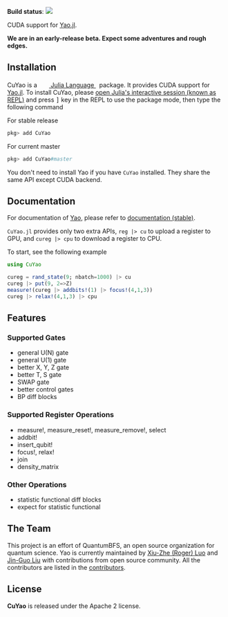 **Build status**: [![][gitlab-img]][gitlab-url]

[gitlab-img]: https://gitlab.com/JuliaGPU/CuYao.jl/badges/master/pipeline.svg
[gitlab-url]: https://gitlab.com/JuliaGPU/CuYao.jl/pipelines

CUDA support for [Yao.jl](https://github.com/QuantumBFS/Yao.jl).

**We are in an early-release beta. Expect some adventures and rough edges.**

## Installation

<p>
CuYao is a &nbsp;
    <a href="https://julialang.org">
        <img src="https://julialang.org/favicon.ico" width="16em">
        Julia Language
    </a>
    &nbsp; package. It provides CUDA support for <a href="https://github.com/QuantumBFS/Yao.jl">Yao.jl</a>. To install CuYao,
    please <a href="https://docs.julialang.org/en/v1/manual/getting-started/">open
    Julia's interactive session (known as REPL)</a> and press <kbd>]</kbd> key in the REPL to use the package mode, then type the following command
</p>

For stable release

```julia
pkg> add CuYao
```

For current master

```julia
pkg> add CuYao#master
```

You don't need to install Yao if you have `CuYao` installed. They share the same API except CUDA backend.

## Documentation

For documentation of [Yao](https://github.com/QuantumBFS/Yao.jl), please refer to [documentation (stable)](https://quantumbfs.github.io/Yao.jl/stable).

`CuYao.jl` provides only two extra APIs, `reg |> cu` to upload a register to GPU, and `cureg |> cpu` to download a register to CPU.

To start, see the following example
```julia
using CuYao

cureg = rand_state(9; nbatch=1000) |> cu 
cureg |> put(9, 2=>Z)
measure!(cureg |> addbits!(1) |> focus!(4,1,3))
cureg |> relax!(4,1,3) |> cpu
```

## Features
### Supported Gates

- general U(N) gate
- general U(1) gate
- better X, Y, Z gate
- better T, S gate
- SWAP gate
- better control gates
- BP diff blocks

### Supported Register Operations
- measure!, measure_reset!, measure_remove!, select
- addbit!
- insert_qubit!
- focus!, relax!
- join
- density_matrix

### Other Operations
- statistic functional diff blocks
- expect for statistic functional

## The Team

This project is an effort of QuantumBFS, an open source organization for quantum science. Yao is currently maintained by [Xiu-Zhe (Roger) Luo](https://github.com/Roger-luo) and [Jin-Guo Liu](https://github.com/GiggleLiu) with contributions from open source community. All the contributors are listed in the [contributors](https://github.com/QuantumBFS/Yao.jl/graphs/contributors).

## License

**CuYao** is released under the Apache 2 license.
